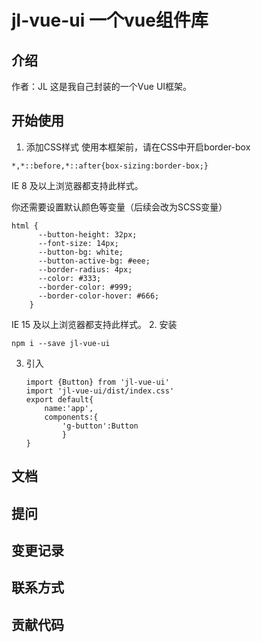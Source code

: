 # jl-vue-ui 一个vue组件库
## 介绍
作者：JL
这是我自己封装的一个Vue UI框架。
## 开始使用

1. 添加CSS样式
  使用本框架前，请在CSS中开启border-box
  ```
  *,*::before,*::after{box-sizing:border-box;}
  ```
  IE 8 及以上浏览器都支持此样式。

  你还需要设置默认颜色等变量（后续会改为SCSS变量）
  ```
  html {
        --button-height: 32px;
        --font-size: 14px;
        --button-bg: white;
        --button-active-bg: #eee;
        --border-radius: 4px;
        --color: #333;
        --border-color: #999;
        --border-color-hover: #666;
      }
  ```
  IE 15 及以上浏览器都支持此样式。
2. 安装
   ```
   npm i --save jl-vue-ui
   ```
3. 引入
   ```
   import {Button} from 'jl-vue-ui'
   import 'jl-vue-ui/dist/index.css'
   export default{
       name:'app',
       components:{
           'g-button':Button
           }
   }
   ```



## 文档
## 提问
## 变更记录
## 联系方式
## 贡献代码